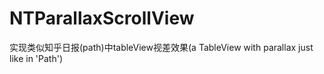 NTParallaxScrollView
====================

实现类似知乎日报(path)中tableView视差效果(a TableView with parallax just like in 'Path')
